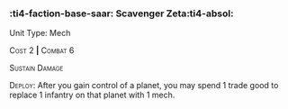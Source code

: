 ### :ti4-faction-base-saar: **Scavenger Zeta**:ti4-absol:

Unit Type: Mech 

<span style="font-variant:small-caps;">Cost</span> 2 __|__ <span style="font-variant:small-caps;">Combat</span> 6

<span style="font-variant:small-caps;">Sustain Damage</span>

<span style="font-variant:small-caps;">Deploy</span>: After you gain control of a planet, you may spend 1 trade good to replace 1 infantry on that planet with 1 mech.

